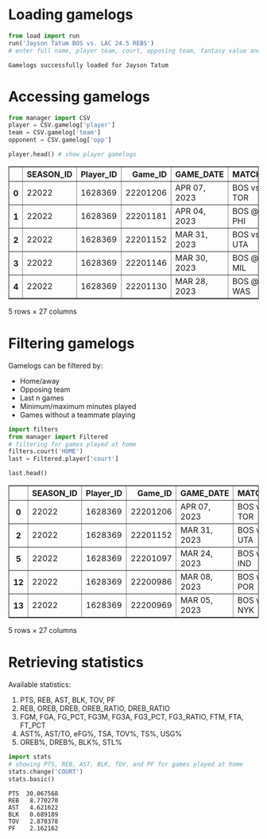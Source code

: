 # Loading gamelogs


```python
from load import run
run('Jayson Tatum BOS vs. LAC 24.5 REBS')
# enter full name, player team, court, opposing team, fantasy value and type
```

    Gamelogs successfully loaded for Jayson Tatum


# Accessing gamelogs



```python
from manager import CSV
player = CSV.gamelog['player']
team = CSV.gamelog['team']
opponent = CSV.gamelog['opp']

player.head() # show player gamelogs
```




<div>
<style scoped>
    .dataframe tbody tr th:only-of-type {
        vertical-align: middle;
    }

    .dataframe tbody tr th {
        vertical-align: top;
    }

    .dataframe thead th {
        text-align: right;
    }
</style>
<table border="1" class="dataframe">
  <thead>
    <tr style="text-align: right;">
      <th></th>
      <th>SEASON_ID</th>
      <th>Player_ID</th>
      <th>Game_ID</th>
      <th>GAME_DATE</th>
      <th>MATCHUP</th>
      <th>WL</th>
      <th>MIN</th>
      <th>FGM</th>
      <th>FGA</th>
      <th>FG_PCT</th>
      <th>...</th>
      <th>DREB</th>
      <th>REB</th>
      <th>AST</th>
      <th>STL</th>
      <th>BLK</th>
      <th>TOV</th>
      <th>PF</th>
      <th>PTS</th>
      <th>PLUS_MINUS</th>
      <th>VIDEO_AVAILABLE</th>
    </tr>
  </thead>
  <tbody>
    <tr>
      <th>0</th>
      <td>22022</td>
      <td>1628369</td>
      <td>22201206</td>
      <td>APR 07, 2023</td>
      <td>BOS vs. TOR</td>
      <td>W</td>
      <td>20</td>
      <td>7</td>
      <td>12</td>
      <td>0.583</td>
      <td>...</td>
      <td>2</td>
      <td>3</td>
      <td>4</td>
      <td>0</td>
      <td>0</td>
      <td>3</td>
      <td>2</td>
      <td>21</td>
      <td>23</td>
      <td>1</td>
    </tr>
    <tr>
      <th>1</th>
      <td>22022</td>
      <td>1628369</td>
      <td>22201181</td>
      <td>APR 04, 2023</td>
      <td>BOS @ PHI</td>
      <td>L</td>
      <td>38</td>
      <td>7</td>
      <td>20</td>
      <td>0.350</td>
      <td>...</td>
      <td>5</td>
      <td>6</td>
      <td>6</td>
      <td>3</td>
      <td>0</td>
      <td>2</td>
      <td>2</td>
      <td>19</td>
      <td>-13</td>
      <td>1</td>
    </tr>
    <tr>
      <th>2</th>
      <td>22022</td>
      <td>1628369</td>
      <td>22201152</td>
      <td>MAR 31, 2023</td>
      <td>BOS vs. UTA</td>
      <td>W</td>
      <td>36</td>
      <td>12</td>
      <td>17</td>
      <td>0.706</td>
      <td>...</td>
      <td>10</td>
      <td>11</td>
      <td>3</td>
      <td>3</td>
      <td>0</td>
      <td>0</td>
      <td>4</td>
      <td>39</td>
      <td>7</td>
      <td>1</td>
    </tr>
    <tr>
      <th>3</th>
      <td>22022</td>
      <td>1628369</td>
      <td>22201146</td>
      <td>MAR 30, 2023</td>
      <td>BOS @ MIL</td>
      <td>W</td>
      <td>31</td>
      <td>12</td>
      <td>18</td>
      <td>0.667</td>
      <td>...</td>
      <td>7</td>
      <td>8</td>
      <td>1</td>
      <td>0</td>
      <td>0</td>
      <td>0</td>
      <td>1</td>
      <td>40</td>
      <td>36</td>
      <td>1</td>
    </tr>
    <tr>
      <th>4</th>
      <td>22022</td>
      <td>1628369</td>
      <td>22201130</td>
      <td>MAR 28, 2023</td>
      <td>BOS @ WAS</td>
      <td>L</td>
      <td>32</td>
      <td>11</td>
      <td>19</td>
      <td>0.579</td>
      <td>...</td>
      <td>9</td>
      <td>9</td>
      <td>5</td>
      <td>0</td>
      <td>1</td>
      <td>3</td>
      <td>4</td>
      <td>28</td>
      <td>-10</td>
      <td>1</td>
    </tr>
  </tbody>
</table>
<p>5 rows × 27 columns</p>
</div>



# Filtering gamelogs
Gamelogs can be filtered by:
- Home/away
- Opposing team
- Last n games
- Minimum/maximum minutes played
- Games without a teammate playing 


```python
import filters
from manager import Filtered
# filtering for games played at home
filters.court('HOME')
last = Filtered.player['court']

last.head()
```




<div>
<style scoped>
    .dataframe tbody tr th:only-of-type {
        vertical-align: middle;
    }

    .dataframe tbody tr th {
        vertical-align: top;
    }

    .dataframe thead th {
        text-align: right;
    }
</style>
<table border="1" class="dataframe">
  <thead>
    <tr style="text-align: right;">
      <th></th>
      <th>SEASON_ID</th>
      <th>Player_ID</th>
      <th>Game_ID</th>
      <th>GAME_DATE</th>
      <th>MATCHUP</th>
      <th>WL</th>
      <th>MIN</th>
      <th>FGM</th>
      <th>FGA</th>
      <th>FG_PCT</th>
      <th>...</th>
      <th>DREB</th>
      <th>REB</th>
      <th>AST</th>
      <th>STL</th>
      <th>BLK</th>
      <th>TOV</th>
      <th>PF</th>
      <th>PTS</th>
      <th>PLUS_MINUS</th>
      <th>VIDEO_AVAILABLE</th>
    </tr>
  </thead>
  <tbody>
    <tr>
      <th>0</th>
      <td>22022</td>
      <td>1628369</td>
      <td>22201206</td>
      <td>APR 07, 2023</td>
      <td>BOS vs. TOR</td>
      <td>W</td>
      <td>20</td>
      <td>7</td>
      <td>12</td>
      <td>0.583</td>
      <td>...</td>
      <td>2</td>
      <td>3</td>
      <td>4</td>
      <td>0</td>
      <td>0</td>
      <td>3</td>
      <td>2</td>
      <td>21</td>
      <td>23</td>
      <td>1</td>
    </tr>
    <tr>
      <th>2</th>
      <td>22022</td>
      <td>1628369</td>
      <td>22201152</td>
      <td>MAR 31, 2023</td>
      <td>BOS vs. UTA</td>
      <td>W</td>
      <td>36</td>
      <td>12</td>
      <td>17</td>
      <td>0.706</td>
      <td>...</td>
      <td>10</td>
      <td>11</td>
      <td>3</td>
      <td>3</td>
      <td>0</td>
      <td>0</td>
      <td>4</td>
      <td>39</td>
      <td>7</td>
      <td>1</td>
    </tr>
    <tr>
      <th>5</th>
      <td>22022</td>
      <td>1628369</td>
      <td>22201097</td>
      <td>MAR 24, 2023</td>
      <td>BOS vs. IND</td>
      <td>W</td>
      <td>32</td>
      <td>13</td>
      <td>24</td>
      <td>0.542</td>
      <td>...</td>
      <td>7</td>
      <td>7</td>
      <td>2</td>
      <td>2</td>
      <td>0</td>
      <td>6</td>
      <td>3</td>
      <td>34</td>
      <td>23</td>
      <td>1</td>
    </tr>
    <tr>
      <th>12</th>
      <td>22022</td>
      <td>1628369</td>
      <td>22200986</td>
      <td>MAR 08, 2023</td>
      <td>BOS vs. POR</td>
      <td>W</td>
      <td>31</td>
      <td>11</td>
      <td>17</td>
      <td>0.647</td>
      <td>...</td>
      <td>6</td>
      <td>7</td>
      <td>2</td>
      <td>1</td>
      <td>0</td>
      <td>3</td>
      <td>0</td>
      <td>30</td>
      <td>21</td>
      <td>1</td>
    </tr>
    <tr>
      <th>13</th>
      <td>22022</td>
      <td>1628369</td>
      <td>22200969</td>
      <td>MAR 05, 2023</td>
      <td>BOS vs. NYK</td>
      <td>L</td>
      <td>49</td>
      <td>12</td>
      <td>30</td>
      <td>0.400</td>
      <td>...</td>
      <td>9</td>
      <td>11</td>
      <td>6</td>
      <td>0</td>
      <td>0</td>
      <td>2</td>
      <td>2</td>
      <td>40</td>
      <td>4</td>
      <td>1</td>
    </tr>
  </tbody>
</table>
<p>5 rows × 27 columns</p>
</div>



# Retrieving statistics
Available statistics:
1. PTS, REB, AST, BLK, TOV, PF
2. REB, OREB, DREB, OREB_RATIO, DREB_RATIO
3. FGM, FGA, FG_PCT, FG3M, FG3A, FG3_PCT, FG3_RATIO, FTM, FTA, FT_PCT
4. AST%, AST/TO, eFG%, TSA, TOV%, TS%, USG%
5. OREB%, DREB%, BLK%, STL%



```python
import stats
# showing PTS, REB, AST, BLK, TOV, and PF for games played at home
stats.change('COURT')
stats.basic()
```

                  
    PTS  30.067568
    REB   8.770270
    AST   4.621622
    BLK   0.689189
    TOV   2.878378
    PF    2.162162

